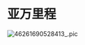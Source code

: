 # 亚万里程

![46261690528413_.pic](https://cos.zjkmkj.com/media/2024/08/20/a68e0ad2cd78ff5e96622b9b51847adf-2.webp)